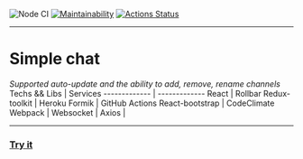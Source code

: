 ![Node CI](https://github.com/sdwayy/frontend-project-lvl4/workflows/Node%20CI/badge.svg?branch=main) [![Maintainability](https://api.codeclimate.com/v1/badges/d946aa4e3cf02f28dbe1/maintainability)](https://codeclimate.com/github/sdwayy/frontend-project-lvl4/maintainability) [![Actions Status](https://github.com/sdwayy/frontend-project-lvl4/workflows/hexlet-check/badge.svg)](https://github.com/sdwayy/frontend-project-lvl4/actions)
***
# Simple chat 
*Supported auto-update and the ability to add, remove, rename channels*
Techs && Libs  | Services
------------- | -------------
React  | Rollbar
Redux-toolkit  | Heroku
Formik | GitHub Actions
React-bootstrap | CodeClimate
Webpack |
Websocket |
Axios |
***
### [Try it](https://test-chat-for-learning.herokuapp.com/)
